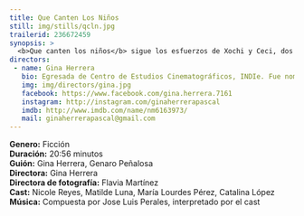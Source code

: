 ```yaml
---
title: Que Canten Los Niños
still: img/stills/qcln.jpg
trailerid: 236672459
synopsis: >
  <b>Que canten los niños</b> sigue los esfuerzos de Xochi y Ceci, dos niñas de 12 y 10 años, que intentan escapar de su existencia llena de abusos físicos, emocionales y sexuales dentro de un albergue disfuncional. ¿Cuántos niños desamparados y olvidados sobreviven en esas condiciones? Es la historia del abuso de poder que sometió a niños durante décadas para fundar una fábrica de esclavos ignorados.
directors:
 - name: Gina Herrera
   bio: Egresada de Centro de Estudios Cinematográficos, INDIe. Fue nombrada una de <em>Las 5 Cineastas a Seguir</em> por su tesis de ficción <em><a href="https://vimeo.com/156661095" target="_blank">Ni Aquí Ni Allá</a></em>, cortometraje seleccionado en distintos festivales de cine, como el Festival Internacional de Cine de Morelia (FICM), FICUNAM, New York Independent Films Festival, 12 Months (Rumania), Short Short Films Festival, entre otros.
   img: img/directors/gina.jpg
   facebook: https://www.facebook.com/gina.herrera.7161
   instagram: http://instagram.com/ginaherrerapascal
   imdb: http://www.imdb.com/name/nm6163973/
   mail: ginaherrerapascal@gmail.com
---
```


<b>Genero:</b> Ficción<br>
<b>Duración:</b> 20:56 minutos<br>
<b>Guión:</b> Gina Herrera, Genaro Peñalosa<br>
<b>Directora:</b> Gina Herrera<br>
<b>Directora de fotografía:</b> Flavia Martínez<br>
<b>Cast:</b> Nicole Reyes, Matilde Luna, María Lourdes Pérez, Catalina López<br>
<b>Música:</b> Compuesta por Jose Luis Perales, interpretado por el cast<br>
